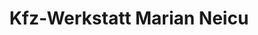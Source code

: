 ---
title: "Kfz-Werkstatt Marian Neicu"
url: /rosstal/kfz-werkstatt-marian-neicu/
shop: Autowerkstatt
---